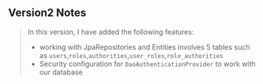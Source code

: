 ## Version2 Notes 
> In this version, I have added the following features:
> - working with JpaRepositories and Entities involves 5 tables such as `users`,`roles`,`authorities`,`user_roles`,`role_authorities`
> - Security configuration for `DaoAuthenticationProvider` to work with our database 